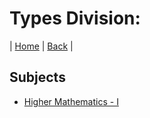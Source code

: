 # Types Division:

| [Home](https://le-hashed.github.io/ins-hw/) |
[Back](https://le-hashed.github.io/ins-hw/) |

## Subjects

* [Higher Mathematics - I](https://le-hashed.github.io/ins-hw/hm1.md)

